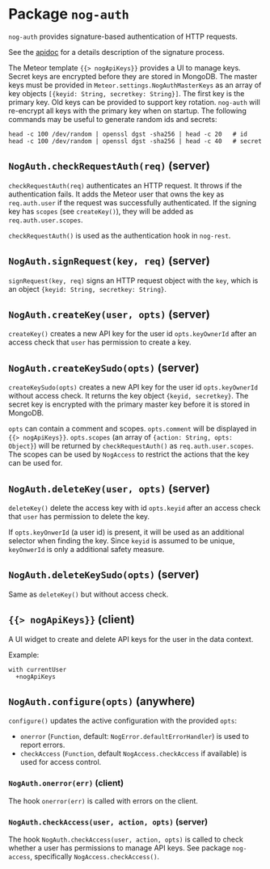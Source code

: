 # Package `nog-auth`

`nog-auth` provides signature-based authentication of HTTP requests.

See the [apidoc](./apidoc.md) for a details description of the signature
process.

The Meteor template `{{> nogApiKeys}}` provides a UI to manage keys.  Secret
keys are encrypted before they are stored in MongoDB.  The master keys must be
provided in `Meteor.settings.NogAuthMasterKeys` as an array of key objects
`[{keyid: String, secretkey: String}]`.  The first key is the primary key.  Old
keys can be provided to support key rotation.  `nog-auth` will re-encrypt all
keys with the primary key when on startup.  The following commands may be
useful to generate random ids and secrets:

    head -c 100 /dev/random | openssl dgst -sha256 | head -c 20   # id
    head -c 100 /dev/random | openssl dgst -sha256 | head -c 40   # secret

## `NogAuth.checkRequestAuth(req)` (server)

`checkRequestAuth(req)` authenticates an HTTP request.  It throws if the
authentication fails.  It adds the Meteor user that owns the key as
`req.auth.user` if the request was successfully authenticated.  If the signing
key has `scopes` (see `createKey()`), they will be added as
`req.auth.user.scopes`.

`checkRequestAuth()` is used as the authentication hook in `nog-rest`.

## `NogAuth.signRequest(key, req)` (server)

`signRequest(key, req)` signs an HTTP request object with the `key`, which is an
object `{keyid: String, secretkey: String}`.

## `NogAuth.createKey(user, opts)` (server)

`createKey()` creates a new API key for the user id `opts.keyOwnerId` after
an access check that `user` has permission to create a key.

## `NogAuth.createKeySudo(opts)` (server)

`createKeySudo(opts)` creates a new API key for the user id `opts.keyOwnerId`
without access check.  It returns the key object `{keyid, secretkey}`.  The
secret key is encrypted with the primary master key before it is stored in
MongoDB.

`opts` can contain a comment and scopes.  `opts.comment` will be displayed in
`{{> nogApiKeys}}`.  `opts.scopes` (an array of `{action: String, opts:
Object}`) will be returned by `checkRequestAuth()` as `req.auth.user.scopes`.
The scopes can be used by `NogAccess` to restrict the actions that the key can
be used for.

## `NogAuth.deleteKey(user, opts)` (server)

`deleteKey()` delete the access key with id `opts.keyid` after an access check
that `user` has permission to delete the key.

If `opts.keyOnwerId` (a user id) is present, it will be used as an additional
selector when finding the key.  Since `keyid` is assumed to be unique,
`keyOnwerId` is only a additional safety measure.

## `NogAuth.deleteKeySudo(opts)` (server)

Same as `deleteKey()` but without access check.

## `{{> nogApiKeys}}` (client)

A UI widget to create and delete API keys for the user in the data context.

Example:

```jade
with currentUser
  +nogApiKeys
```

## `NogAuth.configure(opts)` (anywhere)

`configure()` updates the active configuration with the provided `opts`:

 - `onerror` (`Function`, default: `NogError.defaultErrorHandler`) is used to
   report errors.
 - `checkAccess` (`Function`, default `NogAccess.checkAccess` if available) is
   used for access control.

### `NogAuth.onerror(err)` (client)

The hook `onerror(err)` is called with errors on the client.

### `NogAuth.checkAccess(user, action, opts)` (server)

The hook `NogAuth.checkAccess(user, action, opts)` is called to check whether
a user has permissions to manage API keys.  See package `nog-access`,
specifically `NogAccess.checkAccess()`.
